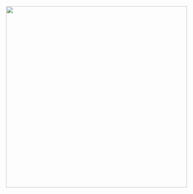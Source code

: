 <div id="header" align="center">
  <img src="https://giphy.com/embed/ES9cAJlcxblRESzOH1" width="480" height="480"/>
</div>
